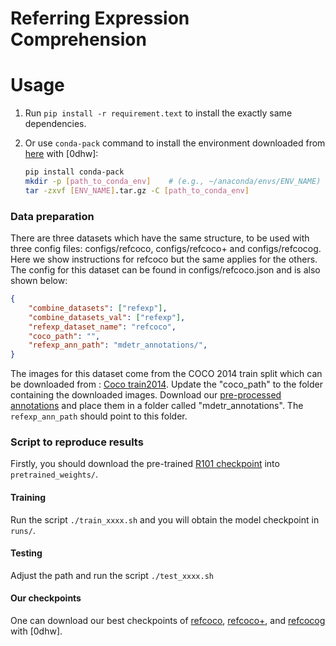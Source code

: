 # Referring Expression Comprehension

# Usage

1. Run `pip install -r requirement.text` to install the exactly same dependencies.

2. Or use `conda-pack` command to install the environment downloaded from [here](https://pan.baidu.com/s/10UhHqilYNxOt9bTBcxfftQ) with [0dhw]:
    ```bash
    pip install conda-pack
    mkdir -p [path_to_conda_env]    # (e.g., ~/anaconda/envs/ENV_NAME)
    tar -zxvf [ENV_NAME].tar.gz -C [path_to_conda_env]
    ```

### Data preparation
There are three datasets which have the same structure, to be used with three config files: configs/refcoco, configs/refcoco+ and configs/refcocog. Here we show instructions for refcoco but the same applies for the others. The config for this dataset can be found in configs/refcoco.json and is also shown below:

```json
{
    "combine_datasets": ["refexp"],
    "combine_datasets_val": ["refexp"],
    "refexp_dataset_name": "refcoco",
    "coco_path": "",
    "refexp_ann_path": "mdetr_annotations/",
}
```

The images for this dataset come from the COCO 2014 train split which can be downloaded from : [Coco train2014](http://images.cocodataset.org/zips/train2014.zip). Update the "coco_path" to the folder containing the downloaded images.
Download our [pre-processed annotations](https://zenodo.org/record/4729015/files/mdetr_annotations.tar.gz?download=1) and place them in a folder called "mdetr_annotations". The `refexp_ann_path` should point to this folder.

### Script to reproduce results

Firstly, you should download the pre-trained [R101 checkpoint](https://zenodo.org/record/4721981/files/pretrained_resnet101_checkpoint.pth?download=1) into `pretrained_weights/`.

#### Training

Run the script `./train_xxxx.sh` and you will obtain the model checkpoint in `runs/`.


#### Testing

Adjust the path and run the script `./test_xxxx.sh`

#### Our checkpoints

One can download our best checkpoints of [refcoco](https://pan.baidu.com/s/1g9UREAhU1e_YDhaLvz2M5Q), [refcoco+](https://pan.baidu.com/s/16PmF9Wj3JIoYy-q7yd6NzA), and [refcocog](https://pan.baidu.com/s/1HubpIX5Yz73zdOo1e0YAcg) with [0dhw].
